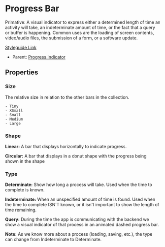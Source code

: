 # Progress Bar

Primative: A visual indicator to express either a determined length of time an activity will take, an indeterminate amount of time, or the fact that a query or buffer is happening.  Common uses are the loading of screen contents, video/audio files, the submission of a form, or a software update.

[Styleguide Link]()

- Parent: [Progress Indicator](https://github.com/able-app/docs/blob/d689178b930c7095c750671b112985ac09eccd08/controls/%CE%B5%20elements/progressbar/progressindicator.md)

## Properties

### Size

The relative size in relation to the other bars in the collection.

	- Tiny
	- XSmall
	- Small
	- Medium
	- Large

### Shape

**Linear:** A bar that displays horizontally to indicate progress.

**Circular:** A bar that displays in a donut shape with the progress being shown in the shape

### Type

**Determinate:** Show how long a process will take.  Used when the time to complete is known.

**Indeterminate:** When an unspecified amount of time is found.  Used when the time to complete ISN'T known, or it isn't important to show the length of time remaining.

**Query:** During the time the app is communicating with the backend we show a visual indicator of that process in an animated dashed progress bar.

**Note:** As we know more about a process (loading, saving, etc.), the type can change from Indeterminate to Determinate.